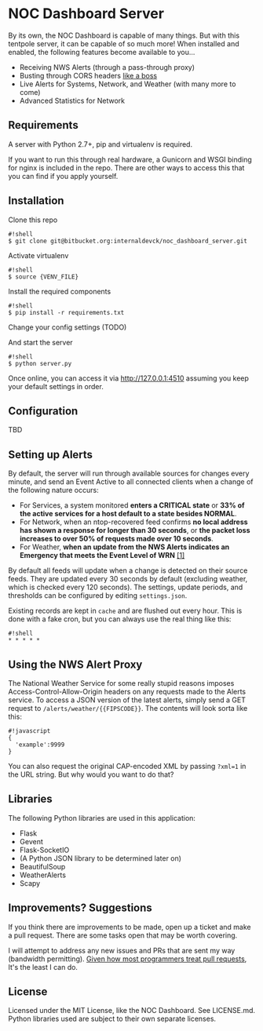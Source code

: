 # NOC Dashboard Server
By its own, the NOC Dashboard is capable of many things. But with this tentpole server, it can be capable of so much more! When installed and enabled, the following features become available to you...

* Receiving NWS Alerts (through a pass-through proxy)
* Busting through CORS headers [like a boss](https://www.youtube.com/watch?v=NisCkxU544c)
* Live Alerts for Systems, Network, and Weather (with many more to come)
* Advanced Statistics for Network

## Requirements
A server with Python 2.7+, pip and virtualenv is required.

If you want to run this through real hardware, a Gunicorn and WSGI binding for nginx is included in the repo. There are other ways to access this that you can find if you apply yourself.

## Installation
Clone this repo
```
#!shell
$ git clone git@bitbucket.org:internaldevck/noc_dashboard_server.git
```

Activate virtualenv
```
#!shell
$ source {VENV_FILE}
```

Install the required components
```
#!shell
$ pip install -r requirements.txt
```

Change your config settings (TODO)

And start the server
```
#!shell
$ python server.py
```

Once online, you can access it via http://127.0.0.1:4510 assuming you keep your default settings in order.

## Configuration
TBD

## Setting up Alerts
By default, the server will run through available sources for changes every minute, and send an Event Active to all connected clients when a change of the following nature occurs:

* For Services, a system monitored **enters a CRITICAL state** or **33% of the active services for a host default to a state besides NORMAL**.
* For Network, when an ntop-recovered feed confirms **no local address has shown a response for longer than 30 seconds**, or **the packet loss increases to over 50% of requests made over 10 seconds**.
* For Weather, **when an update from the NWS Alerts indicates an Emergency that meets the Event Level of WRN** [\[1\]](https://en.wikipedia.org/wiki/Specific_Area_Message_Encoding#Event_codes)

By default all feeds will update when a change is detected on their source feeds. They are updated every 30 seconds by default (excluding weather, which is checked every 120 seconds). The settings, update periods, and thresholds can be configured by editing `settings.json`.

Existing records are kept in `cache` and are flushed out every hour. This is done with a fake cron, but you can always use the real thing like this:

```
#!shell
* * * * *
```

## Using the NWS Alert Proxy
The National Weather Service for some really stupid reasons imposes Access-Control-Allow-Origin headers on any requests made to the Alerts service. To access a JSON version of the latest alerts, simply send a GET request to `/alerts/weather/{{FIPSCODE}}`. The contents will look sorta like this:

```
#!javascript
{
  'example':9999
}
```

You can also request the original CAP-encoded XML by passing `?xml=1` in the URL string. But why would you want to do that?

## Libraries
The following Python libraries are used in this application:

* Flask
* Gevent
* Flask-SocketIO
* (A Python JSON library to be determined later on)
* BeautifulSoup
* WeatherAlerts
* Scapy

## Improvements? Suggestions
If you think there are improvements to be made, open up a ticket and make a pull request. There are some tasks open that may be worth covering.

I will attempt to address any new issues and PRs that are sent my way (bandwidth permitting). [Given how most programmers treat pull requests](http://www.urbandictionary.com/define.php?term=patches+are+welcome&defid=7833039), It's the least I can do.

## License
Licensed under the MIT License, like the NOC Dashboard. See LICENSE.md. Python libraries used are subject to their own separate licenses.
